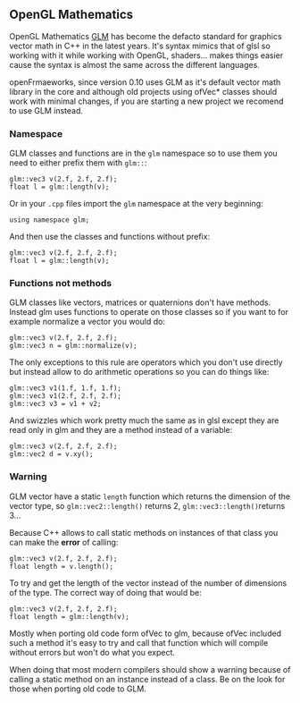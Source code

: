 ## OpenGL Mathematics

OpenGL Mathematics [GLM](https://glm.g-truc.net/0.9.8/index.html) has become the defacto standard for graphics vector math in C++ in the latest years. It's syntax mimics that of glsl so working with it while working with OpenGL, shaders... makes things easier cause the syntax is almost the same across the different languages.

openFrmaeworks, since version 0.10 uses GLM as it's default vector math library in the core and although old projects using ofVec* classes should work with minimal changes, if you are starting a new project we recomend to use GLM instead.

### Namespace

GLM classes and functions are in the `glm` namespace so to use them you need to either prefix them with `glm::`:

```
glm::vec3 v(2.f, 2.f, 2.f);
float l = glm::length(v);
```

Or in your `.cpp` files import the `glm` namespace at the very beginning:

```
using namespace glm;
```

And then use the classes and functions without prefix:

```
glm::vec3 v(2.f, 2.f, 2.f);
float l = glm::length(v);
```

### Functions not methods

GLM classes like vectors, matrices or quaternions don't have methods. Instead glm uses functions to operate on those classes so if you want to for example normalize a vector you would do:

```
glm::vec3 v(2.f, 2.f, 2.f);
glm::vec3 n = glm::normalize(v);
```

The only exceptions to this rule are operators which you don't use directly but instead allow to do arithmetic operations so you can do things like:

```
glm::vec3 v1(1.f, 1.f, 1.f);
glm::vec3 v1(2.f, 2.f, 2.f);
glm::vec3 v3 = v1 + v2;
```

And swizzles which work pretty much the same as in glsl except they are read only in glm and they are a method instead of a variable:

```
glm::vec3 v(2.f, 2.f, 2.f);
glm::vec2 d = v.xy();
```

### Warning

GLM vector have a static `length` function which returns the dimension of the vector type, so `glm::vec2::length()` returns 2, `glm::vec3::length()`returns 3...

Because C++ allows to call static methods on instances of that class you can make the **error** of calling:

```
glm::vec3 v(2.f, 2.f, 2.f);
float length = v.length();
```

To try and get the length of the vector instead of the number of dimensions of the type. The correct way of doing that would be:

```
glm::vec3 v(2.f, 2.f, 2.f);
float length = glm::length(v);
```

Mostly when porting old code form ofVec to glm, because ofVec included such a method it's easy to try and call that function which will compile without errors but won't do what you expect.

When doing that most modern compilers should show a warning because of calling a static method on an instance instead of a class. Be on the look for those when porting old code to GLM.



